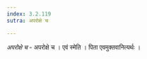 ```yaml
---
index: 3.2.119
sutra: अपरोक्षे च

---
```

_अपरोक्षे च_ - अपरोक्षे च । एवं स्मेति । पिता एवमुक्तवानित्यर्थः । 
